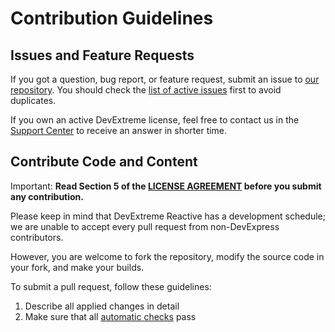 # Contribution Guidelines

## Issues and Feature Requests

If you got a question, bug report, or feature request, submit an issue to [our repository](https://github.com/DevExpress/devextreme-reactive). You should check the [list of active issues](https://github.com/DevExpress/devextreme-reactive/issues) first to avoid duplicates. 

If you own an active DevExtreme license, feel free to contact us in the [Support Center](https://www.devexpress.com/ask) to receive an answer in shorter time.

## Contribute Code and Content

Important: **Read Section 5 of the [LICENSE AGREEMENT](LICENSE.md#5-submission-of-contributions) before you submit any contribution.**

Please keep in mind that DevExtreme Reactive has a development schedule; we are unable to accept every pull request from non-DevExpress contributors.

However, you are welcome to fork the repository, modify the source code in your fork, and make your builds.

To submit a pull request, follow these guidelines:

1. Describe all applied changes in detail
2. Make sure that all [automatic checks](README_DEVELOPERS.md#tests-and-ci) pass
